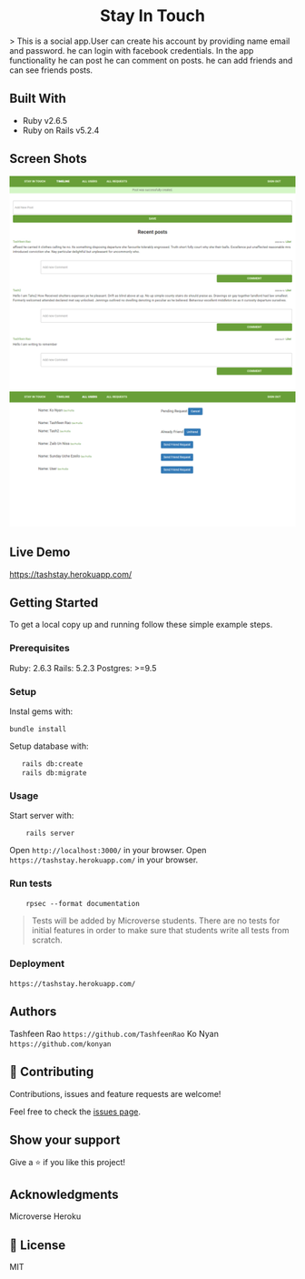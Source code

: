 <h1 align="center">
  Stay In Touch
</h1>
> This is a social app.User can create his account by providing name email and password. he can login with facebook credentials. In the app functionality he can post he can comment on posts. he can add friends and can see friends posts.

## Built With

- Ruby v2.6.5
- Ruby on Rails v5.2.4

## Screen Shots
![screenshot](screencapture-tashstay-herokuapp-posts-2020-06-13-19_21_54.png)
![screenshot](screencapture-tashstay-herokuapp-users-2020-06-13-19_22_37.png)

## Live Demo

https://tashstay.herokuapp.com/

## Getting Started

To get a local copy up and running follow these simple example steps.

### Prerequisites

Ruby: 2.6.3
Rails: 5.2.3
Postgres: >=9.5

### Setup

Instal gems with:

```
bundle install
```

Setup database with:

```
   rails db:create
   rails db:migrate
```

### Usage

Start server with:

```
    rails server
```

Open `http://localhost:3000/` in your browser.
Open `https://tashstay.herokuapp.com/` in your browser.

### Run tests

```
    rpsec --format documentation
```

> Tests will be added by Microverse students. There are no tests for initial features in order to make sure that students write all tests from scratch.

### Deployment

`https://tashstay.herokuapp.com/`

## Authors

Tashfeen Rao `https://github.com/TashfeenRao`
Ko Nyan `https://github.com/konyan`

## 🤝 Contributing

Contributions, issues and feature requests are welcome!

Feel free to check the [issues page](issues/).

## Show your support

Give a ⭐️ if you like this project!

## Acknowledgments

Microverse
Heroku

## 📝 License

MIT

